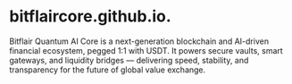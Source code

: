 # bitflaircore.github.io.
Bitflair Quantum AI Core is a next-generation blockchain and AI-driven financial ecosystem, pegged 1:1 with USDT. It powers secure vaults, smart gateways, and liquidity bridges — delivering speed, stability, and transparency for the future of global value exchange.
